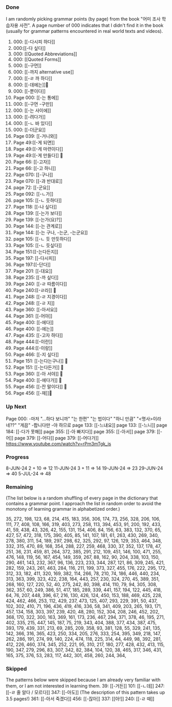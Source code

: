 
### Done

I am randomly picking grammar points (by page) from the book "어미 조사 학습자용 사전".
A page number of 000 indicates that I didn't find it in the book (usually for grammar patterns encountered in real world texts and videos).

1. 000: [[-다시피 하다]]
2. 000:[[-다 싶다]]
2. 000: [[Quoted Abbreviations]]
3. 000: [[Quoted Forms]]
4. 000: [[-구먼]]
5. 000: [[-까지 alternative use]]
7. 000: [[-ㄹ 까 하다]]
8. 000: [[-데에는]]📝
9. 000: [[-뿐이다]]
10. Page 000: [[-는 통에]]
11. 000: [[-구먼 -구만]]
12. 000: [[-는 사이에]]
13. 000: [[-려다가]]
14. 000: [[-ㄴ 바 있다]]
15. 000: [[-더군요]]
16. Page 039: [[-거니와]]
17. Page 49:[[-게 되면]]
18. Page 49:[[-게 마련이다]]
19. Page 49:[[-게 만들다]] 📝
20. Page 66: [[-고자]]
21. Page 66: [[-고 하니]]
22. Page 070: [[-구나]]
23. Page 070: [[-과 반대로]]
24. page 72: [[-군요]]
25. Page 092: [[-ㄴ가]]
26. page 105: [[-ㄴ 듯하다]]
27. Page 118: [[-나 싶다]]
28. Page 139: [[-는가 보다]]
29. Page 139: [[-는가(요)?]]
30. Page 144: [[-는 관계로]]
31. Page 144: [[-는 구나, -는군, -는군요]]
32. page 105: [[-ㄴ 듯 만듯하다]]
33. Page 105: [[-ㄴ 듯싶다]]
34. Page 151:[[-는다든지]]
35. Page 197: [[-다시피]]
36. Page 197:[[-단다]]
37. Page 201: [[-대요]]
38. Page 235: [[-까 싶다]]
39. Page 240: [[-ㄹ 따름이다]]
40. Page 240:[[-ㄹ라]] 📝
41. Page 248: [[-ㄹ 지경이다]]
42. Page 248: [[-ㄹ 지]]
43. Page 360: [[-아서요]]
44. Page 361: [[-어야]]
45. Page 400: [[-에다]]
46. Page 400: [[-에는]]
47. Page 435: [[-고자 하다]]
48. Page 444:[[-이란]]
49. Page 444:[[-이랑]]
50. Page 466: [[-지 싶다]]
51. Page 151: [[-는다는구나]] 📝
52. Page 151: [[-는다든가]] 📝
53. Page 360: [[-아 서야]] 📝
54. Page 400: [[-에다가]] 📝
55. Page 456: [[-잔 말이다]] 📝
56. Page 456: [[-재]]📝

### Up Next

Page 000: -마저
"...하다 보니까"
"는 한편"
"는 법이다"
"하니 만큼"
"<명사>이라네??"
"게끔"
-합니다만
-야 하므로
page 133: [[-느냬요]]
page 133: [[-느니]]
page 184: [[-다가 못해]]
page 355: [[-아 빠지다]]
page 355: [[-아서]]
page 379: [[-어]]
page 379: [[-어다]]
page 379: [[-어다가]]
https://www.youtube.com/watch?v=rPm3mTgk_is
### Progress
8-JUN-24 2 + 10 => 12
11-JUN-24 3 + 11 => 14
19-JUN-24 => 23
29-JUN-24 => 40
5-JUL-24 => 48
### Remaining
(The list below is a random shuffling of every page in the dictionary that contains a grammar point. I approach the list in random order to avoid the monotony of learning grammar in alphabetized order.)

35, 272, 198, 123, 68, 214, 415, 183, 356, 306, 174, 73, 256, 328, 206, 106, 111, 77, 408, 108, 166, 319, 403, 273, 258, 113, 394, 453, 91, 200, 192, 433, 41, 59, 438, 43, 326, 42, 155, 131, 154, 406, 84, 156, 63, 383, 132, 370, 65, 427, 57, 472, 318, 175, 390, 405, 85, 141, 107, 181, 61, 263, 430, 269, 340, 278, 380, 311, 54, 189, 297, 298, 62, 325, 292, 97, 126, 129, 353, 464, 348, 332, 315, 470, 89, 168, 354, 288, 227, 259, 468, 330, 37, 352, 137, 178, 47, 251, 36, 231, 459, 81, 264, 372, 385, 291, 212, 109, 451, 146, 100, 471, 255, 476, 148, 119, 56, 167, 454, 149, 359, 267, 88, 162, 90, 204, 338, 103, 150, 290, 461, 143, 232, 367, 96, 136, 223, 233, 344, 287, 121, 86, 309, 245, 421, 282, 159, 243, 261, 463, 284, 116, 211, 199, 373, 327, 455, 176, 222, 295, 172, 312, 33, 182, 411, 320, 169, 382, 114, 266, 78, 210, 74, 186, 446, 440, 234, 313, 363, 399, 323, 422, 238, 164, 443, 257, 230, 324, 270, 45, 389, 351, 268, 160, 127, 220, 52, 40, 275, 242, 80, 398, 414, 110, 79, 94, 305, 308, 362, 357, 60, 249, 386, 51, 417, 185, 289, 339, 441, 157, 194, 122, 445, 418, 64, 76, 207, 448, 396, 67, 216, 130, 426, 124, 450, 153, 188, 469, 425, 228, 424, 462, 466, 253, 112, 429, 237, 473, 125, 407, 293, 229, 391, 50, 437, 102, 302, 410, 71, 196, 436, 419, 416, 336, 58, 341, 409, 203, 265, 193, 171, 457, 134, 158, 303, 397, 239, 420, 48, 280, 152, 304, 208, 246, 452, 202, 368, 170, 322, 300, 163, 369, 161, 173, 236, 467, 294, 371, 378, 46, 195, 271, 402, 335, 215, 447, 145, 187, 75, 219, 343, 404, 388, 377, 434, 387, 475, 393, 179, 439, 331, 213, 69, 285, 209, 358, 93, 381, 128, 55, 329, 241, 135, 142, 366, 316, 365, 423, 250, 334, 205, 276, 333, 254, 395, 349, 218, 147, 262, 286, 191, 274, 99, 140, 224, 474, 118, 225, 314, 44, 449, 98, 392, 281, 412, 226, 460, 374, 345, 252, 221, 95, 310, 217, 180, 277, 428, 432, 413, 115, 190, 347, 279, 296, 83, 307, 342, 82, 384, 104, 120, 38, 465, 317, 346, 431, 165, 375, 376, 53, 283, 117, 442, 301, 458, 260, 244, 364,
### Skipped
The patterns below were skipped because I am already very familiar with them, or I am not interested in learning them.
39: [[-거든]]
101: [[-ㄴ데]]
247: [[-ㄹ 줄 알다 / 모르다]]
347: [[-아도]] (The description of this pattern takes up 3.5 pages!)
361: [[-아서 죽겠다]]
456: [[-잖아]]
337: [[아!]]
240: [[-ㄹ 때]]